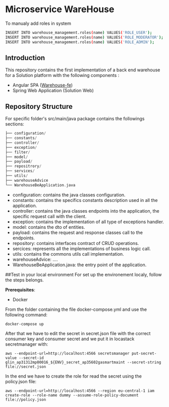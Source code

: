 # Microservice WareHouse

To manualy add roles in system

```bash
INSERT INTO warehouse_management.roles(name) VALUES('ROLE_USER');
INSERT INTO warehouse_management.roles(name) VALUES('ROLE_MODERATOR');
INSERT INTO warehouse_management.roles(name) VALUES('ROLE_ADMIN');
```

## Introduction

This repository contains the first implementation of a back end warehouse for a Solution platform with the following components :

* Angular SPA ([Warehouse-fe](https://github.com/djomoutresor1/wharehouse-fe))
* Spring Web Application (Solution Web)

## Repository Structure

For specific folder's src/main/java package contains the followings sections:

~~~c
├── configuration/
├── constants/
├── controller/
├── exception/
├── filter/
├── model/
├── payload/
├── repositrory/
├── services/
├── utils/
├── warehouseAdvice
└── WarehouseBeApplication.java
~~~

* configuration: contains the java classes configuration.
* constants: contains the specifics constants description used in all the application.
* controller: contains the java classes endpoints into the application, the specific request call with the client.
* exception: contains the implementation of all type of exceptions handler.
* model: contains the dto of entities.
* payload: contains the request and response classes call to the endpoints. 
* repository: contains interfaces contract of CRUD operations.
* sercices: represents all the implementations of business logic call.
* utils: contains the commons utils call implementation.
* warehouseAdvice: ....
* WarehouseBeApplication.java: the entry point of the application.

##Test in your local environment
For set up the environement localy, follow the steps belongs.

**Prerequisites**:
* Docker

From the folder containing the file docker-compose.yml and use the following command:
```
docker-compose up
```
After that we have to edit the secret in secret.json file with the correct consumer key and consumer secret and we put it in locastack secretmanager with:

```
aws --endpoint-url=http://localhost:4566 secretsmanager put-secret-value --secret-id glin_ap31312mp00016_${ENV}_secret_ap35602gasmartmaint --secret-string file://secret.json
```

In the end we have to create the role for read the secret using the policy.json file:
```
aws --endpoint-url=http://localhost:4566 --region eu-central-1 iam create-role --role-name dummy --assume-role-policy-document file://policy.json
```



